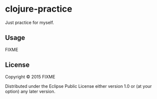 # clojure-practice

Just practice for myself.
## Usage

FIXME

## License

Copyright © 2015 FIXME

Distributed under the Eclipse Public License either version 1.0 or (at
your option) any later version.
